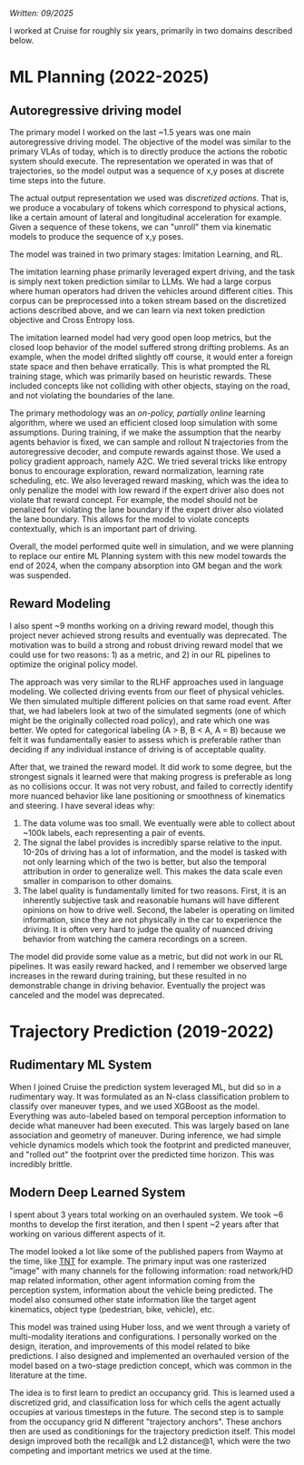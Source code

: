 *Written: 09/2025*

I worked at Cruise for roughly six years, primarily in two domains described below.

# ML Planning (2022-2025)

## Autoregressive driving model
The primary model I worked on the last ~1.5 years was one main autoregressive driving model. The objective of the model was similar to the primary VLAs of today, which is to directly produce the actions the robotic system should execute. The representation we operated in was that of trajectories, so the model output was a sequence of x,y poses at discrete time steps into the future.

The actual output representation we used was *discretized actions*. That is, we produce a vocabulary of tokens which correspond to physical actions, like a certain amount of lateral and longitudinal acceleration for example. Given a sequence of these tokens, we can "unroll" them via kinematic models to produce the sequence of x,y poses.

The model was trained in two primary stages: Imitation Learning, and RL.

The imitation learning phase primarily leveraged expert driving, and the task is simply next token prediction similar to LLMs. We had a large corpus where human operators had driven the vehicles around different cities. This corpus can be preprocessed into a token stream based on the discretized actions described above, and we can learn via next token prediction objective and Cross Entropy loss.

The imitation learned model had very good open loop metrics, but the closed loop behavior of the model suffered strong drifting problems. As an example, when the model drifted slightly off course, it would enter a foreign state space and then behave erratically. This is what prompted the RL training stage, which was primarily based on heuristic rewards. These included concepts like not colliding with other objects, staying on the road, and not violating the boundaries of the lane. 

The primary methodology was an *on-policy, partially online* learning algorithm, where we used an efficient closed loop simulation with some assumptions. During training, if we make the assumption that the nearby agents behavior is fixed, we can sample and rollout N trajectories from the autoregressive decoder, and compute rewards against those. We used a policy gradient approach, namely A2C. We tried several tricks like entropy bonus to encourage exploration, reward normalization, learning rate scheduling, etc. We also leveraged reward masking, which was the idea to only penalize the model with low reward if the expert driver also does not violate that reward concept. For example, the model should not be penalized for violating the lane boundary if the expert driver also violated the lane boundary. This allows for the model to violate concepts contextually, which is an important part of driving. 

Overall, the model performed quite well in simulation, and we were planning to replace our entire ML Planning system with this new model towards the end of 2024, when the company absorption into GM began and the work was suspended.

## Reward Modeling
I also spent ~9 months working on a driving reward model, though this project never achieved strong results and eventually was deprecated. The motivation was to build a strong and robust driving reward model that we could use for two reasons: 1) as a metric, and 2) in our RL pipelines to optimize the original policy model. 

The approach was very similar to the RLHF approaches used in language modeling. We collected driving events from our fleet of physical vehicles. We then simulated multiple different policies on that same road event. After that, we had labelers look at two of the simulated segments (one of which might be the originally collected road policy), and rate which one was better. We opted for categorical labeling (A > B, B < A, A = B) because we felt it was fundamentally easier to assess which is preferable rather than deciding if any individual instance of driving is of acceptable quality.

After that, we trained the reward model. It did work to some degree, but the strongest signals it learned were that making progress is preferable as long as no collisions occur. It was not very robust, and failed to correctly identify more nuanced behavior like lane positioning or smoothness of kinematics and steering. I have several ideas why:
1. The data volume was too small. We eventually were able to collect about ~100k labels, each representing a pair of events.
2. The signal the label provides is incredibly sparse relative to the input. 10-20s of driving has a lot of information, and the model is tasked with not only learning which of the two is better, but also the temporal attribution in order to generalize well. This makes the data scale even smaller in comparison to other domains. 
3. The label quality is fundamentally limited for two reasons. First, it is an inherently subjective task and reasonable humans will have different opinions on how to drive well. Second, the labeler is operating on limited information, since they are not physically in the car to experience the driving. It is often very hard to judge the quality of nuanced driving behavior from watching the camera recordings on a screen. 

The model did provide some value as a metric, but did not work in our RL pipelines. It was easily reward hacked, and I remember we observed large increases in the reward during training, but these resulted in no demonstrable change in driving behavior. Eventually the project was canceled and the model was deprecated. 

# Trajectory Prediction (2019-2022)

## Rudimentary ML System
When I joined Cruise the prediction system leveraged ML, but did so in a rudimentary way. It was formulated as an N-class classification problem to classify over maneuver types, and we used XGBoost as the model. Everything was auto-labeled based on temporal perception information to decide what maneuver had been executed. This was largely based on lane association and geometry of maneuver. During inference, we had simple vehicle dynamics models which took the footprint and predicted maneuver, and "rolled out" the footprint over the predicted time horizon. This was incredibly brittle. 

## Modern Deep Learned System
I spent about 3 years total working on an overhauled system. We took ~6 months to develop the first iteration, and then I spent ~2 years after that working on various different aspects of it. 

The model looked a lot like some of the published papers from Waymo at the time, like [TNT](https://arxiv.org/pdf/2008.08294v2) for example. The primary input was one rasterized "image" with many channels for the following information: road network/HD map related information, other agent information coming from the perception system, information about the vehicle being predicted. The model also consumed other state information like the target agent kinematics, object type (pedestrian, bike, vehicle), etc.

This model was trained using Huber loss, and we went through a variety of multi-modality iterations and configurations. I personally worked on the design, iteration, and improvements of this model related to bike predictions. I also designed and implemented an overhauled version of the model based on a two-stage prediction concept, which was common in the literature at the time. 

The idea is to first learn to predict an occupancy grid. This is learned used a discretized grid, and classification loss for which cells the agent actually occupies at various timesteps in the future. The second step is to sample from the occupancy grid N different "trajectory anchors". These anchors then are used as conditionings for the trajectory prediction itself. This model design improved both the recall@k and L2 distance@1, which were the two competing and important metrics we used at the time.